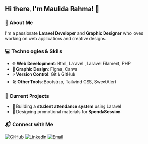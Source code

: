 ## Hi there, I'm Maulida Rahma! 👋  

### 🚀 About Me  
I'm a passionate **Laravel Developer** and **Graphic Designer** who loves working on web applications and creative designs.  

### 💻 Technologies & Skills  
- 🌐 **Web Development**: Html, Laravel , Laravel Filament, PHP
- 🎨 **Graphic Design**: Figma, Canva  
- ⚡ **Version Control**: Git & GitHub  
- 🛠 **Other Tools**: Bootstrap, Tailwind CSS, SweetAlert  

### 📌 Current Projects  
- 🎯 Building a **student attendance system** using Laravel  
- 🎨 Designing promotional materials for **SpendaSession**  

### 📬 Connect with Me  
<p align="left">
  <a href="https://github.com/maurhm11olz">
    <img src="https://img.shields.io/badge/GitHub-100000?style=for-the-badge&logo=github&logoColor=white" alt="GitHub">
  </a>
  <a href="https://www.linkedin.com/in/maulida-rahma-71531334b">
    <img src="https://img.shields.io/badge/LinkedIn-0077B5?style=for-the-badge&logo=linkedin&logoColor=white" alt="LinkedIn">
  </a>
  <a href="mailto:daraplayy11@gmail.com">
    <img src="https://img.shields.io/badge/Email-D14836?style=for-the-badge&logo=gmail&logoColor=white" alt="Email">
  </a>
</p>

